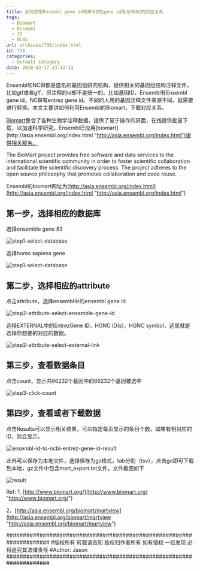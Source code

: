 ```yaml
---
title: 如何获取Ensembl gene id和NCBI的gene id及与HGNC的对应关系
tags:
  - Biomart
  - Ensembl
  - ID
  - NCBI
url: archives/736/index.html
id: 736
categories:
  - Default Category
date: 2016-02-17 23:12:13
---
```



Ensembl和NCBI都是盛名的基因组研究机构，提供相关的基因组结构注释文件，比如gtf或者gff，但注释的id却不是统一的。比如基因ID，Ensembl有Ensembl gene id，NCBI有entrez gene id。不同的人用的基因注释文件来源不同，就需要进行转换。本文主要讲如何利用Ensembl的Biomart，下载对应关系。

[Biomart](http://www.biomart.org/ "http://www.biomart.org/")整合了各种生物学注释数据，提供了易于操作的界面，在线提供批量下载，以加速科学研究。Ensembl已应用[biomart](http://asia.ensembl.org/index.html "http://asia.ensembl.org/index.html")提供相关服务。

The BioMart project provides free software and data services to the international scientific community in order to foster scientific collaboration and facilitate the scientific discovery process. The project adheres to the open source philosophy that promotes collaboration and code reuse.

Ensembl的biomart网址为[http://asia.ensembl.org/index.html](http://asia.ensembl.org/index.html "http://asia.ensembl.org/index.html")

## 第一步，选择相应的数据库

选择ensemble gene 83

![step1-select-database](/wp/f4w/2020/2016-02-17-ensembl-id-to-ncbi-entrez-gene-id/2016-02-17-step1-select-database.png) 

选择homo sapiens gene

![step1-select-database](/wp/f4w/2020/2016-02-17-ensembl-id-to-ncbi-entrez-gene-id/2016-02-17-step1-select-database-homoSapiens.png) 

<!--more-->

## 第二步，选择相应的attribute

点击attribute，选择ensembl中的ensembl gene id

![step2-attribute-select-ensemble-gene-id](/wp/f4w/2020/2016-02-17-ensembl-id-to-ncbi-entrez-gene-id/2016-02-17-step2-attribute-select-ensemble-gene-id.png) 

选择EXTERNAL中的EntrezGene ID，HGNC ID(s)，HGNC symbol，这里就是选择你想要的对应的数据。

![step2-attribute-select-external-link](/wp/f4w/2020/2016-02-17-ensembl-id-to-ncbi-entrez-gene-id/2016-02-17-step2-attribute-select-external-link.png)


## 第三步，查看数据条目

点击count，显示共66232个基因中的66232个基因被选中

![step3-click-count](/wp/f4w/2020/2016-02-17-ensembl-id-to-ncbi-entrez-gene-id/2016-02-17-step3-click-count.png)

## 第四步，查看或者下载数据

点击Results可以显示相关结果，可以指定每页显示的条目个数。如果有相对应的ID，则会显示。

![ensembl-id-to-ncbi-entrez-gene-id-result](/wp/f4w/2020/2016-02-17-ensembl-id-to-ncbi-entrez-gene-id/2016-02-17-step4-result-file.png)

此外可以保存为本地文件，选择保存为gz格式，tab分割（tsv），点击go即可下载到本地，gz文件中包含mart_export.txt文件。文件截图如下

![result](/wp/f4w/2020/2016-02-17-ensembl-id-to-ncbi-entrez-gene-id/2016-02-17-step4-result-file2.png)

Ref:
1, [http://www.biomart.org/](http://www.biomart.org/ "http://www.biomart.org/")

2，[http://asia.ensembl.org/biomart/martview](http://asia.ensembl.org/biomart/martview "http://asia.ensembl.org/biomart/martview")

\#####################################################################
\#版权所有 转载请告知 版权归作者所有 如有侵权 一经发现 必将追究其法律责任
\#Author: Jason
\#####################################################################